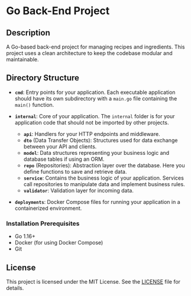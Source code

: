 # Go Back-End Project

## Description
A Go-based back-end project for managing recipes and ingredients. This project uses a clean architecture to keep the codebase modular and maintainable.

## Directory Structure

- **`cmd`**: Entry points for your application. Each executable application should have its own subdirectory with a `main.go` file containing the `main()` function.

- **`internal`**: Core of your application. The `internal` folder is for your application code that should not be imported by other projects.
  - **`api`**: Handlers for your HTTP endpoints and middleware.
  - **`dto`** (Data Transfer Objects): Structures used for data exchange between your API and clients.
  - **`model`**: Data structures representing your business logic and database tables if using an ORM.
  - **`repo`** (Repositories): Abstraction layer over the database. Here you define functions to save and retrieve data.
  - **`service`**: Contains the business logic of your application. Services call repositories to manipulate data and implement business rules.
  - **`validator`**: Validation layer for incoming data.

- **`deployments`**: Docker Compose files for running your application in a containerized environment.

### Installation Prerequisites

- Go 1.16+
- Docker (for using Docker Compose)
- Git

## License

This project is licensed under the MIT License. See the [LICENSE](LICENSE) file for details.
